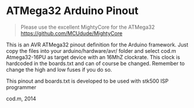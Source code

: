 # ATMega32 Arduino Pinout

> Please use the excellent MightyCore for the ATMega32 https://github.com/MCUdude/MightyCore

This is an AVR ATMega32 pinout definition for the Arduino framework.
Just copy the files into your arduino/hardware/avr/ folder and select
cod.m Atmega32-16PU as target device with an 16MhZ clockrate. This clock
is hardcoded in the boards.txt and can of course be changed. Remember to
change the high and low fuses if you do so.

This pinout and boards.txt is developed to be used with stk500 ISP programmer


cod.m, 2014
